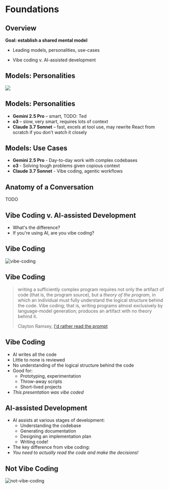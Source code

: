 # Foundations

<!-- TIME: 10 minutes total -->

## Overview

**Goal: establish a shared mental model**

* Leading models, personalities, use-cases
<!-- * Anatomy of a conversation
* Context management -->
* Vibe coding v. AI-assisted development

## Models: Personalities
<!-- hide-title -->

![](/personalities.png)

## Models: Personalities

* **Gemini 2.5 Pro** – smart, TODO: Ted
* **o3** – slow, very smart, requires lots of context
* **Claude 3.7 Sonnet** – fast, excels at tool use, may rewrite React from scratch if you don't watch it closely

## Models: Use Cases

* **Gemini 2.5 Pro** - Day-to-day work with complex codebases
* **o3** - Solving tough problems given copious context
* **Claude 3.7 Sonnet** - Vibe coding, agentic workflows

## Anatomy of a Conversation

TODO

## Vibe Coding v. AI-assisted Development

- What's the difference?
- If you're using AI, are you vibe coding?

## Vibe Coding 

<!-- hide-title -->

![vibe-coding](/vibe-coding.png)

## Vibe Coding
<!-- hide-title -->

> writing a sufficiently complex program requires not only the artifact of code (that is, the program source), but a *theory of the program*, in which an individual must fully understand the logical structure behind the code. Vibe coding; that is, writing programs almost exclusively by language-model generation; produces an artifact with no theory behind it. 
>
> Clayton Ramsey, [I'd rather read the prompt](https://claytonwramsey.com/blog/prompt/)

## Vibe Coding 

* AI writes all the code
* Little to none is reviewed
* No understanding of the logical structure behind the code
* Good for:
  - Prototyping, experimentation
  - Throw-away scripts
  - Short-lived projects
* *This presentation was vibe coded*

## AI-assisted Development

* AI assists at various stages of development:
  - Understanding the codebase
  - Generating documentation
  - Designing an implementation plan
  - Writing code!
* The key difference from vibe coding:
* *You need to actually read the code and make the decisions!*

## Not Vibe Coding
<!-- hide-title -->

![not-vibe-coding](/not-vibe-coding.png)

<!-- This is what we're interested in. -->
<!-- TODO: Add slide to say as much? Or just discuss -->
